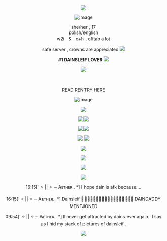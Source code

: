 <div align="center">

<div align="center">

![](https://img1.picmix.com/output/pic/normal/4/3/5/8/12218534_854e6.gif)

![image](https://64.media.tumblr.com/3171f0094771bb00edc4e9c628342bd7/ca9a377942aa49e9-39/s500x750/bf0acc8fb5536c22fcf386414595dc8083c432ee.pnj)


<div align="center"> she/her , 17
<div align="center"> polish/english
<div align="center"> w2i　&　c+h   ,  offtab a lot
<div align="center">
  
  safe server , crowns are appreciated ![](https://64.media.tumblr.com/b3d8f047a936a29532ad034bfefeb0ee/57b6436e85a1406a-af/s75x75_c1/929c3145876bbb03f609657f0eb17f2f1b3b0eb4.gifv)

 
**#1 DAINSLEIF LOVER** ![](https://64.media.tumblr.com/be71b4f82e6a920c49456ecb092ad0c9/0d4d9b03f3aa6a0d-5d/s75x75_c1/b9066d3ae88495fe593e86bc3ac883e8748fafc3.gifv)

 
  
  ![](https://64.media.tumblr.com/3853b98a8ffc3d2707d6f49de11ea6c7/2b6109a88798b692-50/s75x75_c1/2649f64ddc16ac3eb4d964bb8ebcc440a39e0665.gifv)
<div align="center">　
<div align="center">  
 
 READ RENTRY [HERE](https://rentry.co/lesbianvampyrezfromouterspace) 

![image](https://64.media.tumblr.com/3171f0094771bb00edc4e9c628342bd7/ca9a377942aa49e9-39/s500x750/bf0acc8fb5536c22fcf386414595dc8083c432ee.pnj)

![](https://komarev.com/ghpvc/?username=vampyrezcry&color=55649f&label=the+dream+yet+to+be+dreamed) 

![](https://media.discordapp.net/attachments/785202344202862592/1377709241108009082/Projekt_bez_nazwy_2.png?ex=6839f337&is=6838a1b7&hm=aa404fdccc84261c8907cb9467d2523a40b7dad867955f42fc1a937520a4a4ec&=&format=webp&quality=lossless&width=155&height=88)![](https://64.media.tumblr.com/44e507692cb8d8b19cf2e169e438882e/6a013847a16bf59c-d3/s100x200/fbae757b51fa36f6845e5e85a9ad74305b3e617a.pnj)

![](https://media.discordapp.net/attachments/785202344202862592/1377917887771054130/blinkiesCafe-hR.gif?ex=683ab588&is=68396408&hm=192513cd411dc55c622f4fac15bd57cc4875ca45d0c6cfdab4a46949201bf386&=&width=235&height=31)![](https://media.discordapp.net/attachments/785202344202862592/1378841380989960313/blinkiesCafe-85.gif?ex=683e119a&is=683cc01a&hm=166ff4ae417c1b26a179d64cf4cf13d18130fd8dabf57354a5455319cc63f255&=&width=235&height=31)

![](https://64.media.tumblr.com/dd75959eabe7c20ee71ffcbb5345eaac/f6e0c2fab9433338-68/s250x400/1ad0e1728d9c16f3d4c3853c1f6ea5fe80126383.pnj) ![](https://static.wikia.nocookie.net/gensin-impact/images/f/fe/Icon_Emoji_Paimon%27s_Paintings_33_Dainsleif_1.png/revision/latest?cb=20240614144949)

![](https://media.discordapp.net/attachments/785202344202862592/1377700274378113094/9vl3xe.jpg?ex=6839eadd&is=6838995d&hm=bec5d375aab37c8d652b1121953c3054e769e787420aae6e06e4e311e2d2c8a9&=&format=webp&width=1068&height=750)

![](https://i.pinimg.com/736x/e6/12/47/e61247eebf8a8726e12ac9b274b120f6.jpg)

![](https://i.pinimg.com/736x/d7/2c/94/d72c942f080f7c4ccd3408bb816dcf62.jpg)

![](https://cdn.discordapp.com/attachments/785202344202862592/1378842183876218950/picmix.com_12728117.gif?ex=683e125a&is=683cc0da&hm=284a7b35e7854d283df979fba84a62d968af5ad2fe96faf13e7c57bf5e446b30&)

16:15[' ⭐ || ✧ ─ Aᴇᴛʜᴇʀ.. *] I hope dain is afk because....

16:15[' ⭐ || ✧ ─ Aᴇᴛʜᴇʀ.. *] Dainsleif 🥵🥵🥵🤤🤤🥵😍🥵😳🥵🥵🥵🥵🥵🥵😍🥵😍 DAINDADDY MENTJONED

09:54[' ⭐ || ✧ ─ Aᴇᴛʜᴇʀ.. *] Il never get attracted by dains ever again.. I say as I hid my stack of pictures of dainsleif..

![](https://64.media.tumblr.com/3171f0094771bb00edc4e9c628342bd7/ca9a377942aa49e9-39/s500x750/bf0acc8fb5536c22fcf386414595dc8083c432ee.pnj)
